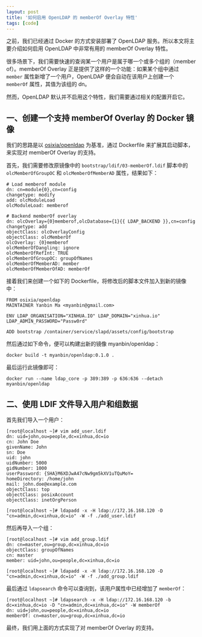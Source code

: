 ```yaml
---
layout: post
title: '如何启用 OpenLDAP 的 memberOf Overlay 特性'
tags: [code]
---
```


之前，我们已经通过 Docker 的方式安装部署了 OpenLDAP 服务。所以本文将主要介绍如何启用 OpenLDAP 中非常有用的 memberOf Overlay 特性。

很多场景下，我们需要快速的查询某一个用户是属于哪一个或多个组的（member of）。memberOf Overlay 正是提供了这样的一个功能：如果某个组中通过 `member` 属性新增了一个用户，OpenLDAP 便会自动在该用户上创建一个 `memberOf` 属性，其值为该组的 dn。

然而，OpenLDAP 默认并不启用这个特性，我们需要通过相关的配置开启它。


## 一、创建一个支持 memberOf Overlay 的 Docker 镜像

我们的思路是以 [osixia/openldap](https://github.com/osixia/docker-openldap) 为基准，通过 Dockerfile 来扩展其启动脚本，来实现对 memberOf Overlay 的支持。

首先，我们需要修改原镜像中的 `bootstrap/ldif/03-memberOf.ldif` 脚本中的 `olcMemberOfGroupOC` 和 `olcMemberOfMemberAD` 属性，结果如下：

```ldif
# Load memberof module
dn: cn=module{0},cn=config
changetype: modify
add: olcModuleLoad
olcModuleLoad: memberof

# Backend memberOf overlay
dn: olcOverlay={0}memberof,olcDatabase={1}{{ LDAP_BACKEND }},cn=config
changetype: add
objectClass: olcOverlayConfig
objectClass: olcMemberOf
olcOverlay: {0}memberof
olcMemberOfDangling: ignore
olcMemberOfRefInt: TRUE
olcMemberOfGroupOC: groupOfNames
olcMemberOfMemberAD: member
olcMemberOfMemberOfAD: memberOf
```

接着我们来创建一个如下的 Dockerfile，将修改后的脚本文件加入到新的镜像中：

```
FROM osixia/openldap
MAINTAINER Yanbin Ma <myanbin@gmail.com>

ENV LDAP_ORGANISATION="XINHUA.IO" LDAP_DOMAIN="xinhua.io" LDAP_ADMIN_PASSWORD="Passw0rd"

ADD bootstrap /container/service/slapd/assets/config/bootstrap
```

然后通过如下命令，便可以构建出新的镜像 myanbin/openldap：

```
docker build -t myanbin/openldap:0.1.0 .
```

最后运行此镜像即可：

```
docker run --name ldap_core -p 389:389 -p 636:636 --detach myanbin/openldap
```


## 二、使用 LDIF 文件导入用户和组数据

首先我们导入一个用户：

```
[root@localhost ~]# vim add_user.ldif
dn: uid=john,ou=people,dc=xinhua,dc=io
cn: John Doe
givenName: John
sn: Doe
uid: john
uidNumber: 5000
gidNumber: 1000
userPassword: {SHA}M6XDJwA47cNw9gm5kXV1uTQuMoY=
homeDirectory: /home/john
mail: john.doe@example.com
objectClass: top
objectClass: posixAccount
objectClass: inetOrgPerson

[root@localhost ~]# ldapadd -x -H ldap://172.16.168.120 -D "cn=admin,dc=xinhua,dc=io" -W -f ./add_user.ldif
```

然后再导入一个组：

```
[root@localhost ~]# vim add_group.ldif
dn: cn=master,ou=group,dc=xinhua,dc=io
objectClass: groupOfNames
cn: master
member: uid=john,ou=people,dc=xinhua,dc=io

[root@localhost ~]# ldapadd -x -H ldap://172.16.168.120 -D "cn=admin,dc=xinhua,dc=io" -W -f ./add_group.ldif
```

最后通过 `ldapsearch` 命令可以查询到，该用户属性中已经增加了 `memberOf`：

```
[root@localhost ~]# ldapsearch -x -H ldap://172.16.168.120 -b dc=xinhua,dc=io -D "cn=admin,dc=xinhua,dc=io" -W memberOf
dn: uid=john,ou=people,dc=xinhua,dc=io
memberOf: cn=master,ou=group,dc=xinhua,dc=io
```

最终，我们用上面的方式实现了对 memberOf Overlay 的支持。
